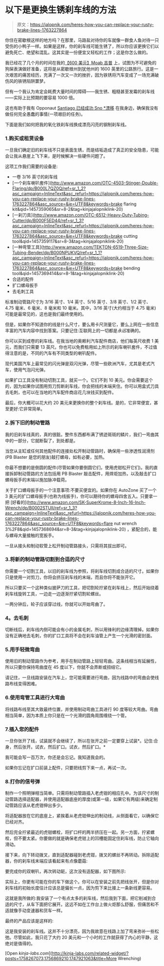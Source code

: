# 以下是更换生锈刹车线的方法

> 原文：<https://jalopnik.com/heres-how-you-can-replace-your-rusty-brake-lines-1763227864>

你住在密歇根这样的地方吗？在那里，马路盐对待你的车就像一群食人鱼对待一只受伤的小鸭子一样。如果是这样，你的刹车线可能生锈了，所以你应该更换它们以避免死亡、绝望和混乱。这其实是一份便宜又轻松的工作；这是你怎么做的。



我已经花了几个月的时间在我的[【600 美元】Moab 吉普](https://jalopnik.com/ive-only-got-a-month-before-moab-and-my-jeep-is-still-i-1758267073) 上，试图为不可避免的狗屎表演做好准备，这将是从密歇根州到犹他州的 1600 英里的公路旅行。这是一次艰苦的痛苦经历，充满了一次又一次的挫折，因为铁锈将汽车变成了一场充满破伤风的铁锈陷阱噩梦。

但有一个我认为肯定会耗费大量时间的障碍——我生锈、粗糙甚至发霉的刹车线——实际上比预期的要容易 1000 倍。

这也有助于我有 Opponaut [Santiago 已经成功 Sno *漂移](https://kinja.com/sdiglesias) 在我身边，确保我没有做任何完全愚蠢的事情(一项艰巨的任务)。

下面是我们如何把我的氧化铁刹车线换成漂亮闪亮的钢制刹车线。

### 1.购买或租赁设备

一旦我们确定旧的刹车线不只是表面生锈，而是结垢造成了真正的安全隐患，可能会让我从悬崖上飞下来，是时候解决一些硬件问题了。

这项工作我们需要的设备是:

*   一卷 3/16 英寸的刹车线
*   [一个刹车喇叭套件](http://www.amazon.com/OTC-4503-Stinger-Double-Flaring/dp/B000L7QZ0Q/ref=sr_1_2?asc_campaign=InlineText&asc_refurl=https://jalopnik.com/heres-how-you-can-replace-your-rusty-brake-lines-1763227864&asc_source=&ie=UTF8&keywords=brake flaring kit&qid=1457359065&sr=8-2&tag=kinjajalopniklink-20)
*   [一刹刀具](http://www.amazon.com/OTC-6512-Heavy-Duty-Tubing-Cutter/dp/B000F5ED44/ref=sr_1_3?asc_campaign=InlineText&asc_refurl=https://jalopnik.com/heres-how-you-can-replace-your-rusty-brake-lines-1763227864&asc_source=&ie=UTF8&keywords=brake cutting tool&qid=1457359117&sr=8-3&tag=kinjajalopniklink-20)
*   [一种弯管工具](http://www.amazon.com/TEKTON-6519-Three-Size-Tubing-Bender/dp/B000NPUKVQ/ref=sr_1_1?asc_campaign=InlineText&asc_refurl=https://jalopnik.com/heres-how-you-can-replace-your-rusty-brake-lines-1763227864&asc_source=&ie=UTF8&keywords=brake bending tool&qid=1457369414&sr=8-1&tag=kinjajalopniklink-20)
*   合适的配件
*   扩口螺母扳手
*   去毛刺工具

标准制动管路尺寸为 3/16 英寸、1/4 英寸、5/16 英寸、3/8 英寸、1/2 英寸、4.75 毫米、6 毫米、8 毫米和 10 毫米。其中，3/16 英寸(大约相当于 4.75 毫米)可能是最常见的，这也是我们最终使用的。

但是，如果你不知道你的线是什么尺寸，要么用卡尺测量它，要么上网在一些信息丰富的汽车内容中找到答案。只要记住:互联网上的一切都是*永远*准确的。

你可以买到成卷的刹车线。在我当地的奥赖利汽车配件商店，他们每英尺收费 1 美元，而我们只需要 13 英尺。你也可以免费租用如上所示的刹车喇叭套件，不过值得注意的是，不同的汽车有不同类型的喇叭配件。

现代美国汽车上最常见的闪光弹是双闪光弹，尽管一些欧洲汽车，尤其是老式汽车，使用气泡闪光弹。

如果扩口工具没有制动切割工具，就买一个。它们不到 10 美元。你会需要这个的，因为如果你试图用剪刀剪断刹车线，你会把线的末端夹住。你可以用盒式刀具去毛刺，也可以在当地的汽车配件商店花几块钱买到配件。

最后，你大概可以花大约 20 美元来更换你的整个刹车线。是的，它非常便宜，甚至更好:它非常简单。

### 2.拆下旧的制动管路

我的旧刹车线真的，真的很脏。整件东西都布满了锈迹斑斑的鳞片，我们一弯曲其中的一部分，它就断裂了，到处都是。

当您从主缸或任何其他配件的连接处松开制动管路时，确保用一些渗透性润滑剂(PB Blaster 是您的朋友)敲打螺母，如有必要，加热。

你最不想要的是倒圆的配件(尽管如果你要倒圆它们，使用虎钳松开它们)。我的直接拆卸制动管路的方法包括用 PB Blaster 敲击配件，用焊炬加热，以及敲击扩口螺母扳手的末端以施加脉冲载荷。

关于扩口螺母扳手的一个注意事项:不要买便宜的。如果你在 AutoZone 买了一个 3 美元的扩口螺母扳手(也称为线扳手)，你可以期待你的螺母四舍五入。只要拿一把 [好看的](http://www.amazon.com/SK-SuperKrome-8-Inch-16-Inch-Wrench/dp/B0002STUII/ref=sr_1_3?asc_campaign=InlineText&asc_refurl=https://jalopnik.com/heres-how-you-can-replace-your-rusty-brake-lines-1763227864&asc_source=&ie=UTF8&keywords=flare nut wrench 3%2F8&qid=1457368694&sr=8-3&tag=kinjajalopniklink-20) ，紧配合的，能与螺母大量接触的宽扳手。

一旦从接头和制动软管上松开制动管路接头，只需将其拔出即可。

### 3.将新的制动管路切割到合适的尺寸

你需要一个切割工具，以旧的刹车线为参照，将刹车线切割成合适的尺寸。如果你只是使用一对剪刀，你将会挤压刹车线的末端，而且你将不能张开它。

所以只要买一个这种类似披萨刀的工具，把切割轮拧紧在刹车线上，然后开始绕着刹车线旋转工具，一边走一边逐渐拧紧切割轮螺丝。

一两分钟后，轮子应该穿过线，你就可以开始弯曲了。

### **4。去毛刺**

切断线后，刹车线内侧可能会有小的金属毛刺，所以用锋利的边缘清理掉。如果你没有正确地去毛刺，你的扩口工具将不会在刹车油管上产生一个光滑的密封面。

### 5.用手轻微弯曲

使用旧的制动管路作为参考，用手在制动管路上轻轻弯曲。这条线相当有延展性，所以只要你保持弯曲度在 45 度以下，你就不会弄断或扭结它。

请记住，一旦线路安装在汽车上，您可能需要进行弯曲，因为线路中的弯曲会使线路布线变得困难。

### 6.使用弯管工具进行大弯曲

将线路布线至其大致最终位置，并使用制动弯曲工具进行 90 度等较大弯曲。弯曲相当简单，因为本质上你只是在一个光滑的圆角周围缠绕一个管。

### 7.插入您的配件

一旦你张开了线，试装就不会继续了，所以在张开之前一定要穿上试装*。记住:合身，然后张开。试衣，然后扩口。试衣，然后扩口。*

我可能会写一百万次，你还是会忘记。我知道我会的。

如果你忘记在扩口前装上配件，只要把线剪下来一点，再试一次。

### 8.打你的信号弹

制作一个照明弹相当简单。只需将制动管路插入老虎钳的相应孔中。为该尺寸的制动管路选择适配器，并使用适配器底座的厚度(或第一级，如果它有两级)来确定制动管路应该从老虎钳伸出多少。

将适配器放在它的底座上，紧挨着从老虎钳伸出的制动线，从侧面看它，以确保它已经对齐。

然后完全拧紧最近的虎钳螺栓，将扩口杆的两半挤压在一起。另一方面，拧紧螺栓，但不要太紧。你要做的就是确保老虎钳上的凹槽能固定住刹车线，防止它轴向滑动。

接下来，向下转动拨叉，直到适配器碰到老虎钳，拨叉的螺丝不再转动。拆除适配器，你的刹车线末端应该看起来有点像蘑菇:

要完成你的双喇叭，再次转动轭，这次没有适配器，如下图所示:

实际上，你更有可能在你的车下做这个。你可以在安装之前先把线张开，但是你对刹车线的初始长度估计应该总是偏长一点，因为剪下来比接上一条新线更容易。

这就是我所做的:我安装了一个有点太多的刹车线，然后我到下面，把它削减到合适的尺寸，从车下面把它展开。这远不如在工作台上做火炬那么舒服，但痛苦和不适就像手动变速器和货车一样。

最终的产品应该是这样的:

这是我安装的刹车线。这并不十分漂亮，因为我故意在线路上加了弯来弥补一些松弛。尽管如此，我只花了大约 20 美元和一个小时的工作就获得了内心的平静，这绝对是值得的。

[Open *kinja-labs.com*](http://kinja-labs.com/related-widget/?posts=1758267073,1756869210,1747921063&title=More Wrenching)